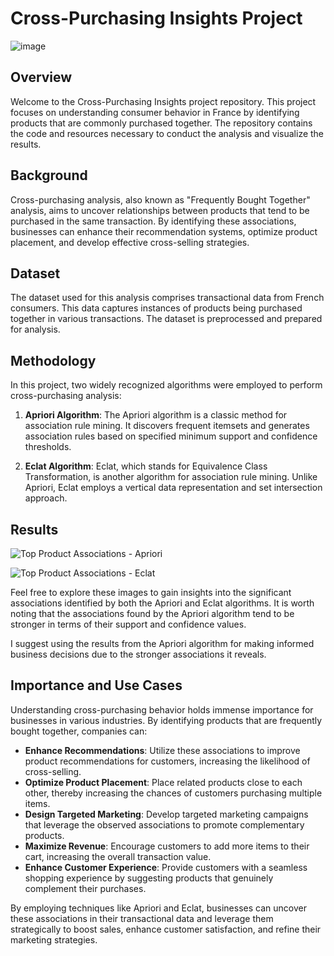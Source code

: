 # Cross-Purchasing Insights Project

![image](https://github.com/nih4t/Cross-Purchasing-Insights/assets/82613166/ef79946c-3dc5-4254-a5f6-b6417a2d982c)

## Overview

Welcome to the Cross-Purchasing Insights project repository. This project focuses on understanding consumer behavior in France by identifying products that are commonly purchased together. The repository contains the code and resources necessary to conduct the analysis and visualize the results.

## Background

Cross-purchasing analysis, also known as "Frequently Bought Together" analysis, aims to uncover relationships between products that tend to be purchased in the same transaction. By identifying these associations, businesses can enhance their recommendation systems, optimize product placement, and develop effective cross-selling strategies.

## Dataset

The dataset used for this analysis comprises transactional data from French consumers. This data captures instances of products being purchased together in various transactions. The dataset is preprocessed and prepared for analysis.

## Methodology

In this project, two widely recognized algorithms were employed to perform cross-purchasing analysis:

1. **Apriori Algorithm**: The Apriori algorithm is a classic method for association rule mining. It discovers frequent itemsets and generates association rules based on specified minimum support and confidence thresholds.

2. **Eclat Algorithm**: Eclat, which stands for Equivalence Class Transformation, is another algorithm for association rule mining. Unlike Apriori, Eclat employs a vertical data representation and set intersection approach.

## Results

![Top Product Associations - Apriori](https://github.com/nih4t/Cross-Purchasing-Insights/assets/82613166/da26431e-ad5a-4b88-8709-0a10ef6d9967)
  
![Top Product Associations - Eclat](https://github.com/nih4t/Cross-Purchasing-Insights/assets/82613166/30b4cb1c-b730-4f20-9573-f032e8c066f5)

Feel free to explore these images to gain insights into the significant associations identified by both the Apriori and Eclat algorithms. It is worth noting that the associations found by the Apriori algorithm tend to be stronger in terms of their support and confidence values.

I suggest using the results from the Apriori algorithm for making informed business decisions due to the stronger associations it reveals.

## Importance and Use Cases

Understanding cross-purchasing behavior holds immense importance for businesses in various industries. By identifying products that are frequently bought together, companies can:

- **Enhance Recommendations**: Utilize these associations to improve product recommendations for customers, increasing the likelihood of cross-selling.
- **Optimize Product Placement**: Place related products close to each other, thereby increasing the chances of customers purchasing multiple items.
- **Design Targeted Marketing**: Develop targeted marketing campaigns that leverage the observed associations to promote complementary products.
- **Maximize Revenue**: Encourage customers to add more items to their cart, increasing the overall transaction value.
- **Enhance Customer Experience**: Provide customers with a seamless shopping experience by suggesting products that genuinely complement their purchases.

By employing techniques like Apriori and Eclat, businesses can uncover these associations in their transactional data and leverage them strategically to boost sales, enhance customer satisfaction, and refine their marketing strategies.
